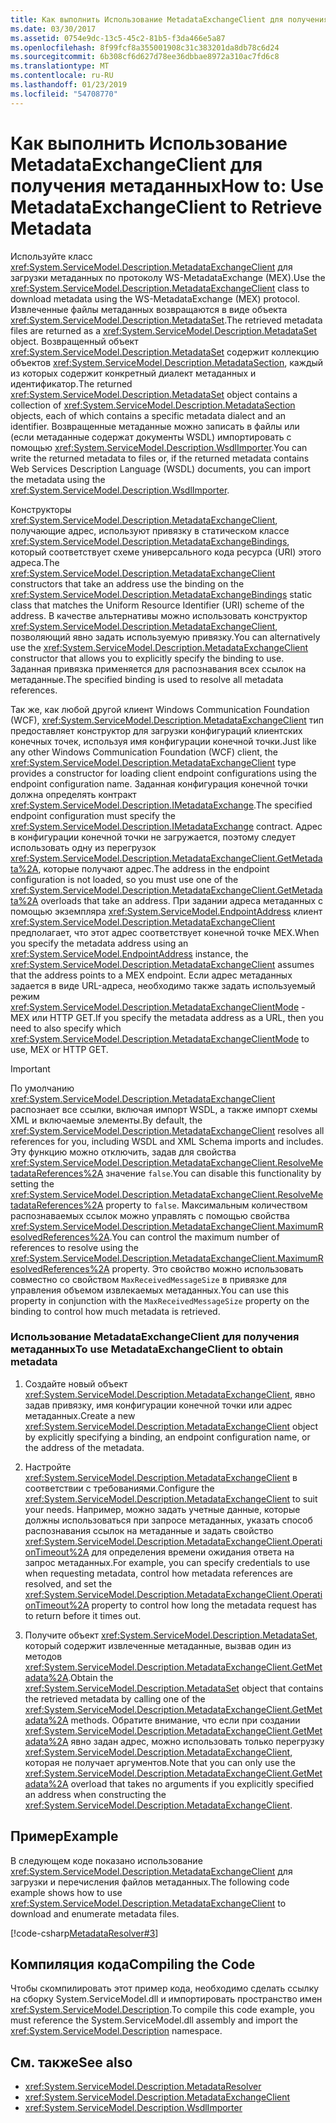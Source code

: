 ```yaml
---
title: Как выполнить Использование MetadataExchangeClient для получения метаданных
ms.date: 03/30/2017
ms.assetid: 0754e9dc-13c5-45c2-81b5-f3da466e5a87
ms.openlocfilehash: 8f99fcf8a355001908c31c383201da8db78c6d24
ms.sourcegitcommit: 6b308cf6d627d78ee36dbbae8972a310ac7fd6c8
ms.translationtype: MT
ms.contentlocale: ru-RU
ms.lasthandoff: 01/23/2019
ms.locfileid: "54708770"
---
```

# <a name="how-to-use-metadataexchangeclient-to-retrieve-metadata"></a><span data-ttu-id="02044-102">Как выполнить Использование MetadataExchangeClient для получения метаданных</span><span class="sxs-lookup"><span data-stu-id="02044-102">How to: Use MetadataExchangeClient to Retrieve Metadata</span></span>
<span data-ttu-id="02044-103">Используйте класс <xref:System.ServiceModel.Description.MetadataExchangeClient> для загрузки метаданных по протоколу WS-MetadataExchange (MEX).</span><span class="sxs-lookup"><span data-stu-id="02044-103">Use the <xref:System.ServiceModel.Description.MetadataExchangeClient> class to download metadata using the WS-MetadataExchange (MEX) protocol.</span></span> <span data-ttu-id="02044-104">Извлеченные файлы метаданных возвращаются в виде объекта <xref:System.ServiceModel.Description.MetadataSet>.</span><span class="sxs-lookup"><span data-stu-id="02044-104">The retrieved metadata files are returned as a <xref:System.ServiceModel.Description.MetadataSet> object.</span></span> <span data-ttu-id="02044-105">Возвращенный объект <xref:System.ServiceModel.Description.MetadataSet> содержит коллекцию объектов <xref:System.ServiceModel.Description.MetadataSection>, каждый из которых содержит конкретный диалект метаданных и идентификатор.</span><span class="sxs-lookup"><span data-stu-id="02044-105">The returned <xref:System.ServiceModel.Description.MetadataSet> object contains a collection of <xref:System.ServiceModel.Description.MetadataSection> objects, each of which contains a specific metadata dialect and an identifier.</span></span> <span data-ttu-id="02044-106">Возвращенные метаданные можно записать в файлы или (если метаданные содержат документы WSDL) импортировать с помощью <xref:System.ServiceModel.Description.WsdlImporter>.</span><span class="sxs-lookup"><span data-stu-id="02044-106">You can write the returned metadata to files or, if the returned metadata contains Web Services Description Language (WSDL) documents, you can import the metadata using the <xref:System.ServiceModel.Description.WsdlImporter>.</span></span>  
  
 <span data-ttu-id="02044-107">Конструкторы <xref:System.ServiceModel.Description.MetadataExchangeClient>, получающие адрес, используют привязку в статическом классе <xref:System.ServiceModel.Description.MetadataExchangeBindings>, который соответствует схеме универсального кода ресурса (URI) этого адреса.</span><span class="sxs-lookup"><span data-stu-id="02044-107">The <xref:System.ServiceModel.Description.MetadataExchangeClient> constructors that take an address use the binding on the <xref:System.ServiceModel.Description.MetadataExchangeBindings> static class that matches the Uniform Resource Identifier (URI) scheme of the address.</span></span> <span data-ttu-id="02044-108">В качестве альтернативы можно использовать конструктор <xref:System.ServiceModel.Description.MetadataExchangeClient>, позволяющий явно задать используемую привязку.</span><span class="sxs-lookup"><span data-stu-id="02044-108">You can alternatively use the <xref:System.ServiceModel.Description.MetadataExchangeClient> constructor that allows you to explicitly specify the binding to use.</span></span> <span data-ttu-id="02044-109">Заданная привязка применяется для распознавания всех ссылок на метаданные.</span><span class="sxs-lookup"><span data-stu-id="02044-109">The specified binding is used to resolve all metadata references.</span></span>  
  
 <span data-ttu-id="02044-110">Так же, как любой другой клиент Windows Communication Foundation (WCF), <xref:System.ServiceModel.Description.MetadataExchangeClient> тип предоставляет конструктор для загрузки конфигураций клиентских конечных точек, используя имя конфигурации конечной точки.</span><span class="sxs-lookup"><span data-stu-id="02044-110">Just like any other Windows Communication Foundation (WCF) client, the <xref:System.ServiceModel.Description.MetadataExchangeClient> type provides a constructor for loading client endpoint configurations using the endpoint configuration name.</span></span> <span data-ttu-id="02044-111">Заданная конфигурация конечной точки должна определять контракт <xref:System.ServiceModel.Description.IMetadataExchange>.</span><span class="sxs-lookup"><span data-stu-id="02044-111">The specified endpoint configuration must specify the <xref:System.ServiceModel.Description.IMetadataExchange> contract.</span></span> <span data-ttu-id="02044-112">Адрес в конфигурации конечной точки не загружается, поэтому следует использовать одну из перегрузок <xref:System.ServiceModel.Description.MetadataExchangeClient.GetMetadata%2A>, которые получают адрес.</span><span class="sxs-lookup"><span data-stu-id="02044-112">The address in the endpoint configuration is not loaded, so you must use one of the <xref:System.ServiceModel.Description.MetadataExchangeClient.GetMetadata%2A> overloads that take an address.</span></span> <span data-ttu-id="02044-113">При задании адреса метаданных с помощью экземпляра <xref:System.ServiceModel.EndpointAddress> клиент <xref:System.ServiceModel.Description.MetadataExchangeClient> предполагает, что этот адрес соответствует конечной точке MEX.</span><span class="sxs-lookup"><span data-stu-id="02044-113">When you specify the metadata address using an <xref:System.ServiceModel.EndpointAddress> instance, the <xref:System.ServiceModel.Description.MetadataExchangeClient> assumes that the address points to a MEX endpoint.</span></span> <span data-ttu-id="02044-114">Если адрес метаданных задается в виде URL-адреса, необходимо также задать используемый режим <xref:System.ServiceModel.Description.MetadataExchangeClientMode> - MEX или HTTP GET.</span><span class="sxs-lookup"><span data-stu-id="02044-114">If you specify the metadata address as a URL, then you need to also specify which <xref:System.ServiceModel.Description.MetadataExchangeClientMode> to use, MEX or HTTP GET.</span></span>  
  
> [!IMPORTANT]
>  <span data-ttu-id="02044-115">По умолчанию <xref:System.ServiceModel.Description.MetadataExchangeClient> распознает все ссылки, включая импорт WSDL, а также импорт схемы XML и включаемые элементы.</span><span class="sxs-lookup"><span data-stu-id="02044-115">By default, the <xref:System.ServiceModel.Description.MetadataExchangeClient> resolves all references for you, including WSDL and XML Schema imports and includes.</span></span> <span data-ttu-id="02044-116">Эту функцию можно отключить, задав для свойства <xref:System.ServiceModel.Description.MetadataExchangeClient.ResolveMetadataReferences%2A> значение `false`.</span><span class="sxs-lookup"><span data-stu-id="02044-116">You can disable this functionality by setting the <xref:System.ServiceModel.Description.MetadataExchangeClient.ResolveMetadataReferences%2A> property to `false`.</span></span> <span data-ttu-id="02044-117">Максимальным количеством распознаваемых ссылок можно управлять с помощью свойства <xref:System.ServiceModel.Description.MetadataExchangeClient.MaximumResolvedReferences%2A>.</span><span class="sxs-lookup"><span data-stu-id="02044-117">You can control the maximum number of references to resolve using the <xref:System.ServiceModel.Description.MetadataExchangeClient.MaximumResolvedReferences%2A> property.</span></span> <span data-ttu-id="02044-118">Это свойство можно использовать совместно со свойством `MaxReceivedMessageSize` в привязке для управления объемом извлекаемых метаданных.</span><span class="sxs-lookup"><span data-stu-id="02044-118">You can use this property in conjunction with the `MaxReceivedMessageSize` property on the binding to control how much metadata is retrieved.</span></span>  
  
### <a name="to-use-metadataexchangeclient-to-obtain-metadata"></a><span data-ttu-id="02044-119">Использование MetadataExchangeClient для получения метаданных</span><span class="sxs-lookup"><span data-stu-id="02044-119">To use MetadataExchangeClient to obtain metadata</span></span>  
  
1.  <span data-ttu-id="02044-120">Создайте новый объект <xref:System.ServiceModel.Description.MetadataExchangeClient>, явно задав привязку, имя конфигурации конечной точки или адрес метаданных.</span><span class="sxs-lookup"><span data-stu-id="02044-120">Create a new <xref:System.ServiceModel.Description.MetadataExchangeClient> object by explicitly specifying a binding, an endpoint configuration name, or the address of the metadata.</span></span>  
  
2.  <span data-ttu-id="02044-121">Настройте <xref:System.ServiceModel.Description.MetadataExchangeClient> в соответствии с требованиями.</span><span class="sxs-lookup"><span data-stu-id="02044-121">Configure the <xref:System.ServiceModel.Description.MetadataExchangeClient> to suit your needs.</span></span> <span data-ttu-id="02044-122">Например, можно задать учетные данные, которые должны использоваться при запросе метаданных, указать способ распознавания ссылок на метаданные и задать свойство <xref:System.ServiceModel.Description.MetadataExchangeClient.OperationTimeout%2A> для определения времени ожидания ответа на запрос метаданных.</span><span class="sxs-lookup"><span data-stu-id="02044-122">For example, you can specify credentials to use when requesting metadata, control how metadata references are resolved, and set the <xref:System.ServiceModel.Description.MetadataExchangeClient.OperationTimeout%2A> property to control how long the metadata request has to return before it times out.</span></span>  
  
3.  <span data-ttu-id="02044-123">Получите объект <xref:System.ServiceModel.Description.MetadataSet>, который содержит извлеченные метаданные, вызвав один из методов <xref:System.ServiceModel.Description.MetadataExchangeClient.GetMetadata%2A>.</span><span class="sxs-lookup"><span data-stu-id="02044-123">Obtain the <xref:System.ServiceModel.Description.MetadataSet> object that contains the retrieved metadata by calling one of the <xref:System.ServiceModel.Description.MetadataExchangeClient.GetMetadata%2A> methods.</span></span> <span data-ttu-id="02044-124">Обратите внимание, что если при создании <xref:System.ServiceModel.Description.MetadataExchangeClient.GetMetadata%2A> явно задан адрес, можно использовать только перегрузку <xref:System.ServiceModel.Description.MetadataExchangeClient>, которая не получает аргументов.</span><span class="sxs-lookup"><span data-stu-id="02044-124">Note that you can only use the <xref:System.ServiceModel.Description.MetadataExchangeClient.GetMetadata%2A> overload that takes no arguments if you explicitly specified an address when constructing the <xref:System.ServiceModel.Description.MetadataExchangeClient>.</span></span>  
  
## <a name="example"></a><span data-ttu-id="02044-125">Пример</span><span class="sxs-lookup"><span data-stu-id="02044-125">Example</span></span>  
 <span data-ttu-id="02044-126">В следующем коде показано использование <xref:System.ServiceModel.Description.MetadataExchangeClient> для загрузки и перечисления файлов метаданных.</span><span class="sxs-lookup"><span data-stu-id="02044-126">The following code example shows how to use <xref:System.ServiceModel.Description.MetadataExchangeClient> to download and enumerate metadata files.</span></span>  

 [!code-csharp[MetadataResolver#3](../../../../samples/snippets/csharp/VS_Snippets_CFX/metadataresolver/cs/client.cs#3)]  

## <a name="compiling-the-code"></a><span data-ttu-id="02044-127">Компиляция кода</span><span class="sxs-lookup"><span data-stu-id="02044-127">Compiling the Code</span></span>  
 <span data-ttu-id="02044-128">Чтобы скомпилировать этот пример кода, необходимо сделать ссылку на сборку System.ServiceModel.dll и импортировать пространство имен <xref:System.ServiceModel.Description>.</span><span class="sxs-lookup"><span data-stu-id="02044-128">To compile this code example, you must reference the System.ServiceModel.dll assembly and import the <xref:System.ServiceModel.Description> namespace.</span></span>  
  
## <a name="see-also"></a><span data-ttu-id="02044-129">См. также</span><span class="sxs-lookup"><span data-stu-id="02044-129">See also</span></span>
- <xref:System.ServiceModel.Description.MetadataResolver>
- <xref:System.ServiceModel.Description.MetadataExchangeClient>
- <xref:System.ServiceModel.Description.WsdlImporter>

